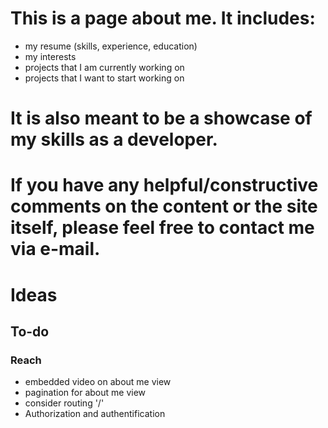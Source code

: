 # This is a page about me. It includes:
- my resume (skills, experience, education)
- my interests
- projects that I am currently working on
- projects that I want to start working on 

# It is also meant to be a showcase of my skills as a developer.

# If you have any helpful/constructive comments on the content or the site itself, please feel free to contact me via e-mail.

# Ideas
## To-do
### Reach
- embedded video on about me view
- pagination for about me view
- consider routing '/'
- Authorization and authentification


